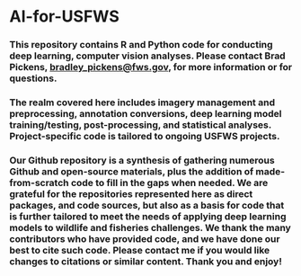 # AI-for-USFWS
### This repository contains R and Python code for conducting deep learning, computer vision analyses. Please contact Brad Pickens, bradley_pickens@fws.gov, for more information or for questions.

### The realm covered here includes imagery management and preprocessing, annotation conversions, deep learning model training/testing, post-processing, and statistical analyses. Project-specific code is tailored to ongoing USFWS projects. 

### Our Github repository is a synthesis of gathering numerous Github and open-source materials, plus the addition of made-from-scratch code to fill in the gaps when needed. We are grateful for the repositories represented here as direct packages, and code sources, but also as a basis for code that is further tailored to meet the needs of applying deep learning models to wildlife and fisheries challenges. We thank the many contributors who have provided code, and we have done our best to cite such code. Please contact me if you would like changes to citations or similar content. Thank you and enjoy!   



